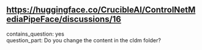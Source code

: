 ## https://huggingface.co/CrucibleAI/ControlNetMediaPipeFace/discussions/16

contains_question: yes  
question_part: Do you change the content in the cldm folder?